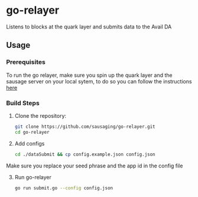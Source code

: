 # go-relayer
Listens to blocks at the quark layer and submits data to the Avail DA

## Usage

### Prerequisites

To run the go relayer, make sure you spin up the quark layer and the sausage server on your local sytem, to do so you can follow the instructions [here]([https://github.com/sausaging](https://github.com/sausaging#mvp-quick-start))

### Build Steps

1. Clone the repository:

   ```bash
   git clone https://github.com/sausaging/go-relayer.git
   cd go-relayer

2. Add configs
   
   ```bash
   cd ./dataSubmit && cp config.example.json config.json
Make sure you replace your seed phrase and the app id in the config file

3. Run go-relayer
   
   ```bash
   go run submit.go --config config.json
   


